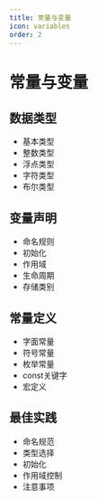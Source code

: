 ```yaml
---
title: 常量与变量
icon: variables
order: 2
---
```


# 常量与变量

## 数据类型
- 基本类型
- 整数类型
- 浮点类型
- 字符类型
- 布尔类型

## 变量声明
- 命名规则
- 初始化
- 作用域
- 生命周期
- 存储类别

## 常量定义
- 字面常量
- 符号常量
- 枚举常量
- const关键字
- 宏定义

## 最佳实践
- 命名规范
- 类型选择
- 初始化
- 作用域控制
- 注意事项
